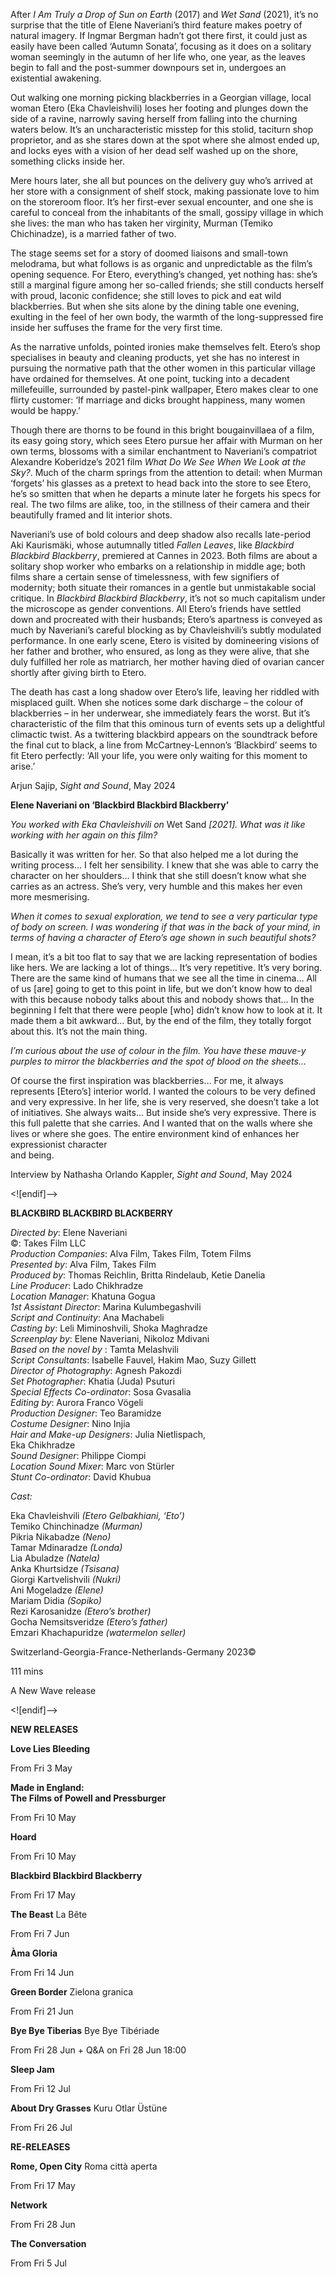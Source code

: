 
After _I Am Truly a Drop of Sun on Earth_ (2017) and _Wet Sand_ (2021), it’s no surprise that the title of Elene Naveriani’s third feature makes poetry of natural imagery. If Ingmar Bergman hadn’t got there first, it could just as easily have been called ‘Autumn Sonata’, focusing as it does on a solitary woman seemingly in the autumn of her life who, one year, as the leaves begin to fall and the post-summer downpours set in, undergoes an existential awakening.

Out walking one morning picking blackberries in a Georgian village, local woman Etero (Eka Chavleishvili) loses her footing and plunges down the side of a ravine, narrowly saving herself from falling into the churning waters below. It’s an uncharacteristic misstep for this stolid, taciturn shop proprietor, and as she stares down at the spot where she almost ended up, and locks eyes with a vision of her dead self washed up on the shore, something clicks inside her.

Mere hours later, she all but pounces on the delivery guy who’s arrived at her store with a consignment of shelf stock, making passionate love to him on the storeroom floor. It’s her first-ever sexual encounter, and one she is careful to conceal from the inhabitants of the small, gossipy village in which she lives: the man who has taken her virginity, Murman (Temiko Chichinadze), is a married father of two.

The stage seems set for a story of doomed liaisons and small-town melodrama, but what follows is as organic and unpredictable as the film’s opening sequence. For Etero, everything’s changed, yet nothing has: she’s still a marginal figure among her so-called friends; she still conducts herself with proud, laconic confidence; she still loves to pick and eat wild blackberries. But when she sits alone by the dining table one evening, exulting in the feel of her own body, the warmth of the long-suppressed fire inside her suffuses the frame for the very first time.

As the narrative unfolds, pointed ironies make themselves felt. Etero’s shop specialises in beauty and cleaning products, yet she has no interest in pursuing the normative path that the other women in this particular village have ordained for themselves. At one point, tucking into a decadent millefeuille, surrounded by pastel-pink wallpaper, Etero makes clear to one flirty customer: ‘If marriage and dicks brought happiness, many women would be happy.’

Though there are thorns to be found in this bright bougainvillaea of a film, its easy going story, which sees Etero pursue her affair with Murman on her own terms, blossoms with a similar enchantment to Naveriani’s compatriot Alexandre Koberidze’s 2021 film _What Do We See When We Look at the Sky?_. Much of the charm springs from the attention to detail: when Murman ‘forgets’ his glasses as a pretext to head back into the store to see Etero, he’s so smitten that when he departs a minute later he forgets his specs for real. The two films are alike, too, in the stillness of their camera and their beautifully framed and lit interior shots.

Naveriani’s use of bold colours and deep shadow also recalls late-period Aki Kaurismäki, whose autumnally titled _Fallen Leaves_, like _Blackbird Blackbird Blackberry_, premiered at Cannes in 2023. Both films are about a solitary shop worker who embarks on a relationship in middle age; both films share a certain sense of timelessness, with few signifiers of modernity; both situate their romances in a gentle but unmistakable social critique. In _Blackbird Blackbird Blackberry_, it’s not so much capitalism under the microscope as gender conventions. All Etero’s friends have settled down and procreated with their husbands; Etero’s apartness is conveyed as much by Naveriani’s careful blocking as by Chavleishvili’s subtly modulated performance. In one early scene, Etero is visited by domineering visions of her father and brother, who ensured, as long as they were alive, that she duly fulfilled her role as matriarch, her mother having died of ovarian cancer shortly after giving birth to Etero.

The death has cast a long shadow over Etero’s life, leaving her riddled with misplaced guilt. When she notices some dark discharge – the colour of blackberries – in her underwear, she immediately fears the worst. But it’s characteristic of the film that this ominous turn of events sets up a delightful climactic twist. As a twittering blackbird appears on the soundtrack before the final cut to black, a line from McCartney-Lennon’s ‘Blackbird’ seems to fit Etero perfectly: ‘All your life, you were only waiting for this moment to arise.’

Arjun Sajip, _Sight and Sound_, May 2024

**Elene Naveriani on ‘Blackbird Blackbird Blackberry’**

_You worked with Eka Chavleishvili on_ Wet Sand _[2021]. What was it like working with her again on this film?_

Basically it was written for her. So that also helped me a lot during the writing process… I felt her sensibility. I knew that she was able to carry the character on her shoulders… I think that she still doesn’t know what she carries as an actress. She’s very, very humble and this makes her even more mesmerising.

_When it comes to sexual exploration, we tend to see a very particular type of body on screen. I was wondering if that was in the back of your mind, in terms of having a character of Etero’s age shown in such beautiful shots?_

I mean, it’s a bit too flat to say that we are lacking representation of bodies like hers. We are lacking a lot of things… It’s very repetitive. It’s very boring. There are the same kind of humans that we see all the time in cinema… All of us [are] going to get to this point in life, but we don’t know how to deal with this because nobody talks about this and nobody shows that… In the beginning I felt that there were people [who] didn’t know how to look at it. It made them a bit awkward… But, by the end of the film, they totally forgot about this. It’s not the main thing.

_I’m curious about the use of colour in the film. You have these mauve-y purples to mirror the blackberries and the spot of blood on the sheets…_

Of course the first inspiration was blackberries… For me, it always represents [Etero’s] interior world. I wanted the colours to be very defined and very expressive. In her life, she is very reserved, she doesn’t take a lot of initiatives. She always waits… But inside she’s very expressive. There is this full palette that she carries. And I wanted that on the walls where she lives or where she goes. The entire environment kind of enhances her expressionist character  
and being.

Interview by Nathasha Orlando Kappler, _Sight and Sound_, May 2024

<![endif]-->

**BLACKBIRD BLACKBIRD BLACKBERRY**

_Directed by_: Elene Naveriani  
©: Takes Film LLC  
_Production Companies_: Alva Film, Takes Film, Totem Films  
_Presented by_: Alva Film, Takes Film  
_Produced by_: Thomas Reichlin, Britta Rindelaub, Ketie Danelia  
_Line Producer_: Lado Chikhradze  
_Location Manager_: Khatuna Gogua  
_1st Assistant Director_: Marina Kulumbegashvili  
_Script and Continuity_: Ana Machabeli  
_Casting by_: Leli Miminoshvili, Shoka Maghradze  
_Screenplay by_: Elene Naveriani, Nikoloz Mdivani  
_Based on the novel by_ : Tamta Melashvili  
_Script Consultants_: Isabelle Fauvel, Hakim Mao, Suzy Gillett  
_Director of Photography_: Agnesh Pakozdi  
_Set Photographer_: Khatia (Juda) Psuturi  
_Special Effects Co-ordinator_: Sosa Gvasalia  
_Editing by_: Aurora Franco Vögeli  
_Production Designer_: Teo Baramidze  
_Costume Designer_: Nino Injia  
_Hair and Make-up Designers_: Julia Nietlispach,  
Eka Chikhradze  
_Sound Designer_: Philippe Ciompi  
_Location Sound Mixer_: Marc von Stürler  
_Stunt Co-ordinator_: David Khubua

_Cast:_

Eka Chavleishvili _(Etero Gelbakhiani, ‘Eto’)_  
Temiko Chinchinadze _(Murman)_  
Pikria Nikabadze _(Neno)_  
Tamar Mdinaradze _(Londa)_  
Lia Abuladze _(Natela)_  
Anka Khurtsidze _(Tsisana)_  
Giorgi Kartvelishvili _(Nukri)_  
Ani Mogeladze _(Elene)_  
Mariam Didia _(Sopiko)_  
Rezi Karosanidze _(Etero’s brother)_  
Gocha Nemsitsveridze _(Etero’s father)_  
Emzari Khachapuridze _(watermelon seller)_

Switzerland-Georgia-France-Netherlands-Germany 2023©

111 mins

A New Wave release

<![endif]-->

**NEW RELEASES**

**Love Lies Bleeding**

From Fri 3 May

**Made in England:  
The Films of Powell and Pressburger**

From Fri 10 May

**Hoard**

From Fri 10 May

**Blackbird Blackbird Blackberry**

From Fri 17 May

**The Beast** La Bête

From Fri 7 Jun

**Àma Gloria**

From Fri 14 Jun

**Green Border** Zielona granica

From Fri 21 Jun

**Bye Bye Tiberias** Bye Bye Tibériade

From Fri 28 Jun + Q&A on Fri 28 Jun 18:00

**Sleep Jam**

From Fri 12 Jul

**About Dry Grasses** Kuru Otlar Üstüne

From Fri 26 Jul

**RE-RELEASES**

**Rome, Open City** Roma città aperta

From Fri 17 May

**Network**

From Fri 28 Jun

**The Conversation**

From Fri 5 Jul
<!--stackedit_data:
eyJoaXN0b3J5IjpbODY2OTkzNDZdfQ==
-->
